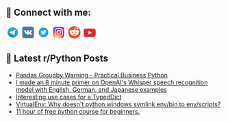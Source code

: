 ## 🔎 Connect with me:
[<img src="https://github.com/bullbesh/bullbesh/blob/main/images/Telegram.png" width="32" height="32" />](https://t.me/bullbesh)
[<img src="https://github.com/bullbesh/bullbesh/blob/main/images/VK.png" width="32" height="32" />](https://vk.com/bullbesh)
[<img src="https://github.com/bullbesh/bullbesh/blob/main/images/Twitter.png" width="32" height="32" />](https://twitter.com/bullbesh1)
[<img src="https://github.com/bullbesh/bullbesh/blob/main/images/Instagram.png" width="32" height="32" />](https://www.instagram.com/bullbesh)
[<img src="https://github.com/bullbesh/bullbesh/blob/main/images/Reddit.png" width="32" height="32" />](https://www.reddit.com/user/bullbesh)
[<img src="https://github.com/bullbesh/bullbesh/blob/main/images/YouTube.png" width="32" height="32" />](https://www.youtube.com/channel/UCtfjRs6uzgq5mfm8S06WTcg)

## 📕 Latest r/Python Posts
<!-- BLOG-POST-LIST:START -->
- [Pandas Groupby Warning - Practical Business Python](https://www.reddit.com/r/Python/comments/xoyeyd/pandas_groupby_warning_practical_business_python/)
- [I made an 8 minute primer on OpenAI&#39;s Whisper speech recognition model with English, German, and Japanese examples](https://www.reddit.com/r/Python/comments/xox2ih/i_made_an_8_minute_primer_on_openais_whisper/)
- [Interesting use cases for a TypedDict](https://www.reddit.com/r/Python/comments/xovtf0/interesting_use_cases_for_a_typeddict/)
- [VirtualEnv: Why doesn&#39;t python windows symlink env/bin to env/scripts?](https://www.reddit.com/r/Python/comments/xouaew/virtualenv_why_doesnt_python_windows_symlink/)
- [11 hour of free python course for beginners.](https://www.reddit.com/r/Python/comments/xou4yd/11_hour_of_free_python_course_for_beginners/)
<!-- BLOG-POST-LIST:END -->
